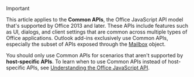> [!IMPORTANT]
> This article applies to the **Common APIs**, the Office JavaScript API model that's supported by Office 2013 and later. These APIs include features such as UI, dialogs, and client settings that are common across multiple types of Office applications. Outlook add-ins exclusively use Common APIs, especially the subset of APIs exposed through the [Mailbox](/javascript/api/outlook/Office.mailbox) object. 
> 
> You should only use Common APIs for scenarios that aren't supported by **host-specific APIs**. To learn when to use Common APIs instead of host-specific APIs, see [Understanding the Office JavaScript API](../develop/understanding-the-javascript-api-for-office.md).